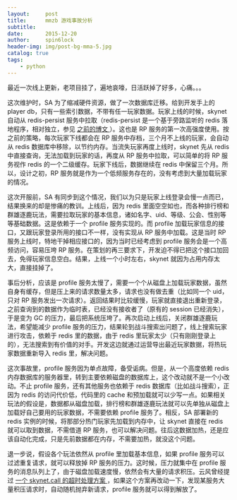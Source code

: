 ```yaml
---
layout:     post
title:      mmzb 游戏事故分析
subtitle:   
date:       2015-12-20
author:     spin6lock
header-img: img/post-bg-mma-5.jpg
catalog: true
tags:
    - python
---
```

最近一次线上更新，老项目挂了，遍地哀嚎，日活跃掉了好多，心痛。。。

这次维护时，SA 为了缩减硬件资源，做了一次数据库迁移。给到开发手上的 player db，只有一些索引数据，不带有任一玩家数据。玩家上线的时候，skynet 自动从 redis-persist 服务中拉取（redis-persist 是一个基于旁路监听的 redis 落地程序，相对独立，参见 [ 之前的博文 ](http://www.cnblogs.com/Lifehacker/p/redis_persist_publish.html)）。这也是 RP 服务的第一次高强度使用。按之前的策略，每次玩家下线都会在 RP 服务中存档，三个月不上线的玩家，会自动从 redis 数据库中移除，以节约内存。当流失玩家再度上线时，skynet 先从 redis 中直接查询，无法加载到玩家的话，再度从 RP 服务中拉取，可以简单的将 RP 服务视作 redis 的一个二级缓存。玩家下线后，数据继续在 redis 中保留三个月。所以，设计之初，RP 服务就是作为一个低频服务存在的，没有考虑到大量加载玩家的情况。

这次开服前，SA 有同步到这个情况，我们以为只是玩家上线登录会慢一点而已，结果换来的却是惨痛的教训。上线后，因为 redis 里面空空如也，而各种排行榜和群雄逐鹿玩法，需要拉取玩家的基本信息，诸如名字、uid、等级、公会、性别等等基础数据。这是依赖于一个 profile 服务实现的。而 profile 加载玩家信息的接口，又跟玩家登录所用的接口不一样，没有实现从 RP 服务中加载。这是当时 RP 服务上线时，特地干掉相应接口的，因为当时已经考虑到 profile 服务会是一个高频访问，容易压垮 RP 服务。在策划的再三要求下，开发迫不得已把这个接口加回去，免得玩家信息空白。结果，上线一个小时左右，skynet 就因为占用内存太大，直接挂掉了。

事后分析，应该是 profile 服务太慢了，需要一个个从磁盘上加载玩家数据，虽然自身有缓存，但是压上来的请求数量太多，请求也没有做去重（比如同一个 uid，只对 RP 服务发出一次请求）。返回结果时比较缓慢，玩家就直接退出重新登录，之前查询到的数据作为临时表，已经没有接收者了（原有的 session 已经消失），于是变为 GC 的压力，最后把系统压垮了。再次启动上线后，关闭群雄逐鹿玩法，希望能减少 profile 服务的压力，结果轮到战斗搜索出问题了，线上搜索玩家进行攻击，依赖于 redis 里的数据，由于 redis 里玩家太少（只有刚刚登录上的），无法搜索到有价值的对手。开发这边就通过运营导出最近玩家数据，将热玩家数据重新导入 redis 里，解决问题。

这次事故里，profile 服务因为单点故障，备受诟病。但是，从一个高度依赖 redis 内存数据库的服务器里，转到主要依赖磁盘的数据库上，这个改动就不是一个小改动。不止 profile 服务，还有其他服务也依赖于 redis 数据库（比如战斗搜索），正因为 redis 的访问代价低，代码里的 cache 和预加载就可以少写一点。如果相关玩法的假设是，数据都从磁盘加载，排行榜和群雄逐鹿玩法就可以先单独从磁盘上加载好自己要用的玩家数据，不需要依赖 profile 服务了。相反，SA 部署新的 redis 实例的时候，将那部分热门玩家先加载到内存中，让 skynet 直接在 redis 就可以取到数据，不需借道 RP 服务，也可以解决问题。往后这数据加热，还是应该自动化完成，只是先前数据都在内存，不需要加热，就没这个问题。

退一步说，假设各个玩法依然从 profile 里加载基本信息，如果 profile 服务可以过滤重复请求，就可以释放掉 RP 服务的压力。这时候，压力就集中在 profile 服务的消息队列上了，由于磁盘加载速度慢，依然会有大量的请求积压。云风曾经提过 [ 一个 skynet.call 的超时处理方案 ](http://blog.codingnow.com/2015/10/timeout_skynetcall.html)，如果这个方案再改动一下，发现某服务大量积压请求时，自动随机抛弃新请求，profile 服务就可以得到解放了。
